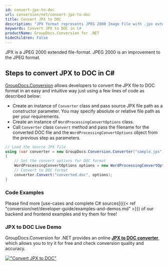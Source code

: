 ```yaml
---
id: convert-jpx-to-doc
url: conversion/net/convert-jpx-to-doc
title: Convert JPX to DOC
description: "JPX format represents JPEG 2000 Image File with .jpx extension. Learn how to convert JPX to DOC file programmatically in C# language using GroupDocs.Conversion for .NET library."
keywords: Convert JPX to DOC in C#
productName: GroupDocs.Conversion for .NET
hideChildren: False
---
```


JPX is a JPEG 2000 extended file-format. JPEG 2000 is an improvement to the JPEG format.

## Steps to convert JPX to DOC in C#

[GroupDocs.Conversion](https://products.groupdocs.com/conversion/net) allows developers to convert the JPX file to DOC format in an easy and intuitive way just using a few lines of code as described below:

* Create an instance of `Converter` class and pass source JPX file path as a constructor parameter. You may specify absolute or relative file path as per your requirements. 
* Create an instance of `WordProcessingConvertOptions` class.
* Call `Converter` class `Convert` method and pass the filename for the converted DOC file and the `WordProcessingConvertOptions` object from the previous step as parameters.

```csharp
// Load the source JPX file
using (var converter = new GroupDocs.Conversion.Converter("sample.jpx"))
{
    // Set the convert options for DOC format
    WordProcessingConvertOptions options = new WordProcessingConvertOptions();
    // Convert to DOC format
    converter.Convert("converted.doc", options);
}
```

### Code Examples

Please find more [use-cases and complete C# sources]({{< ref "conversion/net/developer-guide/examples-and-demos.md" >}}) of our backend and frontend examples and try them for free!

### JPX to DOC Live Demo

GroupDocs.Conversion for .NET provides an online [**JPX to DOC converter**](https://products.groupdocs.app/conversion/jpx-to-doc), which allows you to try it for free and check conversion quality and accuracy.

[!["Convert JPX to DOC"](conversion/net/images/convert-jpx-to-doc.png)](https://products.groupdocs.app/conversion/jpx-to-doc)